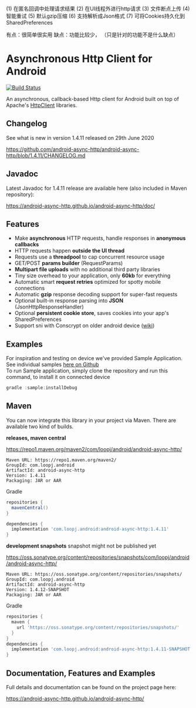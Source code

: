 (1) 在匿名回调中处理请求结果
 (2) 在UI线程外进行http请求
 (3) 文件断点上传
 (4) 智能重试
 (5) 默认gzip压缩
 (6) 支持解析成Json格式
 (7) 可将Cookies持久化到SharedPreferences 

有点：很简单很实用
缺点：功能比较少， （只是针对的功能不是什么缺点）

Asynchronous Http Client for Android
====================================
[![Build Status](https://travis-ci.org/android-async-http/android-async-http.png?branch=master)](https://travis-ci.org/android-async-http/android-async-http)

An asynchronous, callback-based Http client for Android built on top of Apache's [HttpClient](https://hc.apache.org/httpcomponents-client-ga/) libraries.

Changelog
---------

See what is new in version 1.4.11 released on 29th June 2020

https://github.com/android-async-http/android-async-http/blob/1.4.11/CHANGELOG.md

Javadoc
-------

Latest Javadoc for 1.4.11 release are available here (also included in Maven repository):

https://android-async-http.github.io/android-async-http/doc/

Features
--------
- Make **asynchronous** HTTP requests, handle responses in **anonymous callbacks**
- HTTP requests happen **outside the UI thread**
- Requests use a **threadpool** to cap concurrent resource usage
- GET/POST **params builder** (RequestParams)
- **Multipart file uploads** with no additional third party libraries
- Tiny size overhead to your application, only **60kb** for everything
- Automatic smart **request retries** optimized for spotty mobile connections
- Automatic **gzip** response decoding support for super-fast requests
- Optional built-in response parsing into **JSON** (JsonHttpResponseHandler)
- Optional **persistent cookie store**, saves cookies into your app's SharedPreferences
- Support sni with Conscrypt on older android device ([wiki](https://github.com/android-async-http/android-async-http/wiki/Support-SNI-on-lower-android-device))

Examples
--------

For inspiration and testing on device we've provided Sample Application.  
See individual samples [here on Github](https://github.com/android-async-http/android-async-http/tree/1.4.11/sample/src/main/java/com/loopj/android/http/sample)  
To run Sample application, simply clone the repository and run this command, to install it on connected device  

```java
gradle :sample:installDebug
```

Maven
-----
You can now integrate this library in your project via Maven. There are available two kind of builds.

**releases, maven central**

https://repo1.maven.org/maven2/com/loopj/android/android-async-http/
```
Maven URL: https://repo1.maven.org/maven2/
GroupId: com.loopj.android
ArtifactId: android-async-http
Version: 1.4.11
Packaging: JAR or AAR
```
Gradle
```groovy
repositories {
  mavenCentral()
}

dependencies {
  implementation 'com.loopj.android:android-async-http:1.4.11'
}
```

**development snapshots**
snapshot might not be published yet

https://oss.sonatype.org/content/repositories/snapshots/com/loopj/android/android-async-http/
```
Maven URL: https://oss.sonatype.org/content/repositories/snapshots/
GroupId: com.loopj.android
ArtifactId: android-async-http
Version: 1.4.12-SNAPSHOT
Packaging: JAR or AAR
```
Gradle
```groovy
repositories {
  maven {
    url 'https://oss.sonatype.org/content/repositories/snapshots/'
  }
}
dependencies {
  implementation 'com.loopj.android:android-async-http:1.4.11-SNAPSHOT'
}
```

Documentation, Features and Examples
------------------------------------
Full details and documentation can be found on the project page here:

https://android-async-http.github.io/android-async-http/


